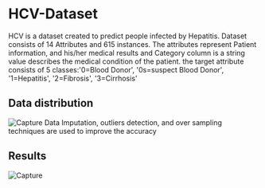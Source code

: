 # HCV-Dataset
HCV is a dataset created to predict people infected by Hepatitis.
Dataset consists of 14 Attributes and 615 instances. 
The attributes represent Patient information, and his/her medical results and Category column is a string value describes the medical condition of the patient.
the target attribute consists of 5 classes:'0=Blood Donor', '0s=suspect Blood Donor', '1=Hepatitis', '2=Fibrosis', '3=Cirrhosis'
## Data distribution
![Capture](https://user-images.githubusercontent.com/51533671/126074515-707c2664-b10b-4595-8b9c-8153e3153e2d.JPG)
Data Imputation, outliers detection, and over sampling techniques are used to improve the accuracy
## Results
![Capture](https://user-images.githubusercontent.com/51533671/126074589-67135af6-4106-42bc-bf15-0380707f5146.JPG)
